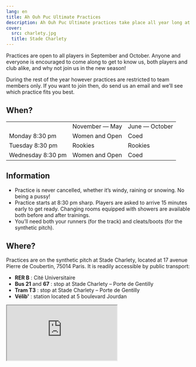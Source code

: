 ```yaml
---
lang: en
title: Ah Ouh Puc Ultimate Practices
description: Ah Ouh Puc Ultimate practices take place all year long at Stade Charlety in the south of Paris
cover:
  src: charlety.jpg
  title: Stade Charlety
---
```


Practices are open to all players in September and October. Anyone and everyone is encouraged to come along to get to know us, both players and club alike, and why not join us in the new season!

During the rest of the year however practices are restricted to team members only. If you want to join then, do send us an email and we’ll see which practice fits you best.


## When?

<table>
  <tr>
    <td></td>
    <td>November — May</td>
    <td>June — October</td>
  </tr>
  <tr>
    <td>Monday 8:30 pm</td>
    <td>Women and Open</td>
    <td>Coed</td>
  </tr>
  <tr>
    <td>Tuesday 8:30 pm</td>
    <td>Rookies</td>
    <td>Rookies</td>
  </tr>
  <tr>
    <td>Wednesday 8:30 pm</td>
    <td>Women and Open</td>
    <td>Coed</td>
  </tr>
</table>

## Information

* Practice is never cancelled, whether it’s windy, raining or snowing. No being a pussy!
* Practice starts at 8:30 pm sharp. Players are asked to arrive 15 minutes early to get ready. Changing rooms equipped with showers are available both before and after trainings.
* You’ll need both your runners (for the track) and cleats/boots (for the synthetic pitch).

## Where?

Practices are on the synthetic pitch at Stade Charlety, located at 17 avenue Pierre de Coubertin, 75014 Paris. It is readily accessible by public transport:

* **RER B** : Cité Universitaire
* **Bus 21** and **67** : stop at Stade Charlety – Porte de Gentilly
* **Tram T3** : stop at Stade Charlety – Porte de Gentilly
* **Vélib'** : station located at 5 boulevard Jourdan

<iframe id="charlety" src="https://www.google.com/maps/embed?pb=!1m14!1m8!1m3!1d2627.0851737938037!2d2.34429935!3d48.818436299999995!3m2!1i1024!2i768!4f13.1!3m3!1m2!1s0x47e6719e53149097%3A0x1d31aa0c9b73fd5!2s17+Avenue+Pierre+de+Coubertin!5e0!3m2!1sen!2s!4v1395597209687"></iframe>
